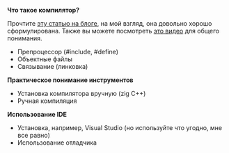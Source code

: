 **Что такое компилятор?**

Прочтите [эту статью на блоге](https://www.scaler.com/topics/c/compilation-process-in-c/), на мой взгляд, она довольно хорошо сформулирована. Также вы можете посмотреть [это видео](https://www.youtube.com/watch?v=QXjU9qTsYCc) для общего понимания.

- Препроцессор (#include, #define)
- Объектные файлы
- Связывание (линковка)

**Практическое понимание инструментов**

- Установка компилятора вручную (zig C++)
- Ручная компиляция

**Использование IDE**

- Установка, например, Visual Studio (но используйте что угодно, мне все равно)
- Использование отладчика
